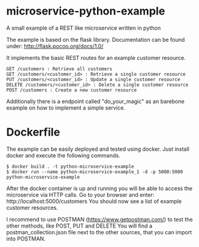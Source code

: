 # microservice-python-example
A small example of a REST like microservice written in python

The example is based on the flask library. 
Documentation can be found under: http://flask.pocoo.org/docs/1.0/

It implements the basic REST routes for an example customer resource.

    GET /customers : Retrieve all customers
    GET /customers/<customer_id> : Retrieve a single customer resource
    PUT /customers/<customer_id> : Update a single customer resource
    DELETE /customers/<customer_id> : Delete a single customer resource
    POST /customers : Create a new customer resource

Additionally there is a endpoint called "do_your_magic" as an barebone example on how to implement a simple service.

# Dockerfile
The example can be easily deployed and tested using docker.
Just install docker and execute the following commands.

    $ docker build . -t python-microservice-example
    $ docker run --name python-microservice-example_1 -d -p 5000:5000 python-microservice-example

After the docker container is up and running you will be able to access the microservice via HTTP calls.
Go to your browser and enter: http://localhost:5000/customers
You should now see a list of example customer resources.

I recommend to use POSTMAN (https://www.getpostman.com/) to test the other methods, like POST, PUT and DELETE
You will find a postman_collection.json file next to the other sources, that you can import into POSTMAN.
